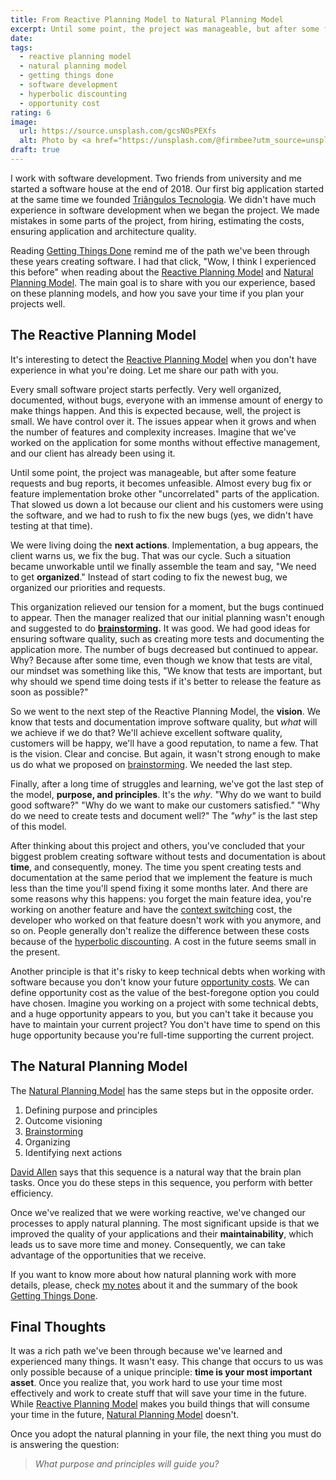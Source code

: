 ```yaml
---
title: From Reactive Planning Model to Natural Planning Model
excerpt: Until some point, the project was manageable, but after some feature requests and bug reports, it becomes unfeasible. Almost every bug fix or feature implementation broke other "uncorrelated" parts of the application. That slowed us down a lot because our client and his customers were using the software, and we had to rush to fix the new bugs (yes, we didn't have testing at that time).
date:
tags:
  - reactive planning model
  - natural planning model
  - getting things done
  - software development
  - hyperbolic discounting
  - opportunity cost
rating: 6
image:
  url: https://source.unsplash.com/gcsNOsPEXfs
  alt: Photo by <a href="https://unsplash.com/@firmbee?utm_source=unsplash&utm_medium=referral&utm_content=creditCopyText">Firmbee.com</a> on <a href="https://unsplash.com/s/photos/planning?utm_source=unsplash&utm_medium=referral&utm_content=creditCopyText">Unsplash</a>
draft: true
---
```


I work with software development. Two friends from university and me started a software house at the end of 2018. Our first big application started at the same time we founded [Triângulos Tecnologia](https://triangulostecnologia.com). We didn't have much experience in software development when we began the project. We made mistakes in some parts of the project, from hiring, estimating the costs, ensuring application and architecture quality.

Reading [Getting Things Done](/books/getting-things-done) remind me of the path we've been through these years creating software. I had that click, "Wow, I think I experienced this before" when reading about the [Reactive Planning Model](/zettelkasten/reactive-planning-model) and [Natural Planning Model](/zettelkasten/natural-planning-model). The main goal is to share with you our experience, based on these planning models, and how you save your time if you plan your projects well.

## The Reactive Planning Model

It's interesting to detect the [Reactive Planning Model](/zettelkasten/reactive-planning-model) when you don't have experience in what you're doing. Let me share our path with you.

Every small software project starts perfectly. Very well organized, documented, without bugs, everyone with an immense amount of energy to make things happen. And this is expected because, well, the project is small. We have control over it. The issues appear when it grows and when the number of features and complexity increases. Imagine that we've worked on the application for some months without effective management, and our client has already been using it.

Until some point, the project was manageable, but after some feature requests and bug reports, it becomes unfeasible. Almost every bug fix or feature implementation broke other "uncorrelated" parts of the application. That slowed us down a lot because our client and his customers were using the software, and we had to rush to fix the new bugs (yes, we didn't have testing at that time).

We were living doing the **next actions**. Implementation, a bug appears, the client warns us, we fix the bug. That was our cycle. Such a situation became unworkable until we finally assemble the team and say, "We need to get **organized**." Instead of start coding to fix the newest bug, we organized our priorities and requests.

This organization relieved our tension for a moment, but the bugs continued to appear. Then the manager realized that our initial planning wasn't enough and suggested to do **[brainstorming](/zettelkaten/brainstorming).** It was good. We had good ideas for ensuring software quality, such as creating more tests and documenting the application more. The number of bugs decreased but continued to appear. Why? Because after some time, even though we know that tests are vital, our mindset was something like this, "We know that tests are important, but why should we spend time doing tests if it's better to release the feature as soon as possible?"

So we went to the next step of the Reactive Planning Model, the **vision**. We know that tests and documentation improve software quality, but _what_ will we achieve if we do that? We'll achieve excellent software quality, customers will be happy, we'll have a good reputation, to name a few. That is the vision. Clear and concise. But again, it wasn't strong enough to make us do what we proposed on [brainstorming](/zettelkaten/brainstorming). We needed the last step.

Finally, after a long time of struggles and learning, we've got the last step of the model, **purpose, and principles**. It's the _why_. "Why do we want to build good software?" "Why do we want to make our customers satisfied." "Why do we need to create tests and document well?" The _"why"_ is the last step of this model.

After thinking about this project and others, you've concluded that your biggest problem creating software without tests and documentation is about **time**, and consequently, money. The time you spent creating tests and documentation at the same period that we implement the feature is much less than the time you'll spend fixing it some months later. And there are some reasons why this happens: you forget the main feature idea, you're working on another feature and have the [context switching](/zettelkasten/context-switching) cost, the developer who worked on that feature doesn't work with you anymore, and so on. People generally don't realize the difference between these costs because of the [hyperbolic discounting](/zettelkasten/hyperbolic-discounting). A cost in the future seems small in the present.

Another principle is that it's risky to keep technical debts when working with software because you don't know your future [opportunity costs](/zettelkasten/opportunity-cost). We can define opportunity cost as the value of the best-foregone option you could have chosen. Imagine you working on a project with some technical debts, and a huge opportunity appears to you, but you can't take it because you have to maintain your current project? You don't have time to spend on this huge opportunity because you're full-time supporting the current project.

## The Natural Planning Model

The [Natural Planning Model](/zettelkasten/natural-planning-model) has the same steps but in the opposite order.

1. Defining purpose and principles
1. Outcome visioning
1. [Brainstorming](/zettelkasten/brainstorming)
1. Organizing
1. Identifying next actions

[David Allen](/zettelkasten/david-allen) says that this sequence is a natural way that the brain plan tasks. Once you do these steps in this sequence, you perform with better efficiency.

Once we've realized that we were working reactive, we've changed our processes to apply natural planning. The most significant upside is that we improved the quality of your applications and their **maintainability**, which leads us to save more time and money. Consequently, we can take advantage of the opportunities that we receive.

If you want to know more about how natural planning work with more details, please, check [my notes](/zettelkasten/natural-planning-model) about it and the summary of the book [Getting Things Done](/books/getting-things-done#chapter-3-getting-projects-creatively-under-way-the-five-phases-of-project-planning).

## Final Thoughts

It was a rich path we've been through because we've learned and experienced many things. It wasn't easy. This change that occurs to us was only possible because of a unique principle: **time is your most important asset**. Once you realize that, you work hard to use your time most effectively and work to create stuff that will save your time in the future. While [Reactive Planning Model](/zettelkasten/reactive-planning-model) makes you build things that will consume your time in the future, [Natural Planning Model](/zettelkasten/natural-planning-model) doesn't.

Once you adopt the natural planning in your file, the next thing you must do is answering the question:

> _What purpose and principles will guide you?_
